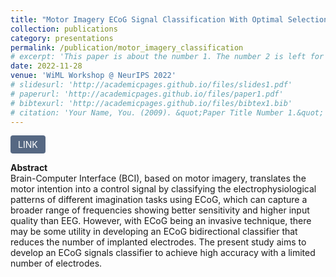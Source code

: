 ```yaml
---
title: "Motor Imagery ECoG Signal Classification With Optimal Selection Of Minimum Electrodes"
collection: publications
category: presentations
permalink: /publication/motor_imagery_classification
# excerpt: 'This paper is about the number 1. The number 2 is left for future work.'
date: 2022-11-28 
venue: 'WiML Workshop @ NeurIPS 2022'  
# slidesurl: 'http://academicpages.github.io/files/slides1.pdf'
# paperurl: 'http://academicpages.github.io/files/paper1.pdf'
# bibtexurl: 'http://academicpages.github.io/files/bibtex1.bib'
# citation: 'Your Name, You. (2009). &quot;Paper Title Number 1.&quot; <i>Journal 1</i>. 1(1).'
---
```

<a href="https://neurips.cc/virtual/2022/57491" target="_blank" style="display: inline-block; padding: 6px 12px; background-color: #566883; color: white; text-decoration: none; border-radius: 4px;">LINK</a>

**Abstract**  
Brain-Computer Interface (BCI), based on motor imagery, translates the motor intention into a control signal by classifying the electrophysiological patterns of different imagination tasks using ECoG, which can capture a broader range of frequencies showing better sensitivity and higher input quality than EEG. However, with ECoG being an invasive technique, there may be some utility in developing an ECoG bidirectional classifier that reduces the number of implanted electrodes. The present study aims to develop an ECoG signals classifier to achieve high accuracy with a limited number of electrodes.




